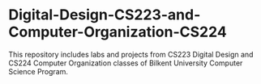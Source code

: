 # Digital-Design-CS223-and-Computer-Organization-CS224  
This repository includes labs and projects from CS223 Digital Design and CS224 Computer Organization classes of Bilkent University Computer Science Program.
